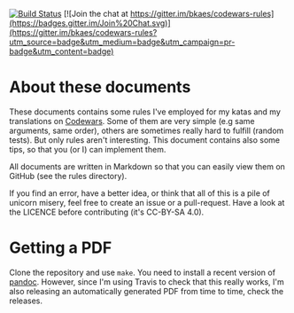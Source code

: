 [![Build Status](https://travis-ci.org/bkaes/codewars-rules.svg?branch=master)](https://travis-ci.org/bkaes/codewars-rules) [![Join the chat at https://gitter.im/bkaes/codewars-rules](https://badges.gitter.im/Join%20Chat.svg)](https://gitter.im/bkaes/codewars-rules?utm_source=badge&utm_medium=badge&utm_campaign=pr-badge&utm_content=badge)

# About these documents

These documents contains some rules I've employed for my katas and my
translations on [Codewars]. Some of them are very simple
(e.g same arguments, same order), others are sometimes really hard to fulfill
(random tests). But only rules aren't interesting. This document contains also
some tips, so that you (or I) can implement them.

All documents are written in Markdown so that you can easily view them on GitHub
(see the rules directory).

If you find an error, have a better idea, or think that all of this is a pile of
unicorn misery, feel free to create an issue or a pull-request. Have a look at
the LICENCE before contributing (it's CC-BY-SA 4.0).

 [Codewars]: http://www.codewars.com

# Getting a PDF

Clone the repository and use `make`. You need to install a recent version
of [pandoc]. However, since I'm using Travis to check that this really works,
I'm also releasing an automatically generated PDF from time to time, check the
releases.

 [pandoc]: http://pandoc.org/
